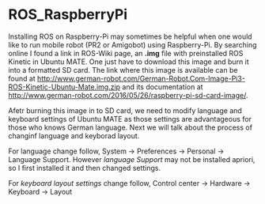 # ROS_RaspberryPi
Installing ROS on Raspberry-Pi may sometimes be helpful when one would like to run mobile robot (PR2 or Amigobot) using Raspberry-Pi. By searching online I found a link in ROS-Wiki page, an **.img** file with preinstalled ROS Kinetic in Ubuntu MATE. One just have to download this image and burn it into a formatted SD card. The link where this image is available can be found at http://www.german-robot.com/German-Robot.Com-Image-Pi3-ROS-Kinetic-Ubuntu-Mate.img.zip and its documentation  at http://www.german-robot.com/2016/05/26/raspberry-pi-sd-card-image/.

Afetr burning this image in to SD card, we need to modify language and keyboard settings of Ubuntu MATE as those settings are advantageous for those who knows German language. Next we will talk about the process of changinf language and keyborad layout.

For language change follow, System -> Preferences -> Personal -> Language Support. However *language Support* may not be installed apriori, so I first installed it and then changed settings.

For *keyboard layout settings* change follow, Control center -> Hardware -> Keyboard -> Layout
